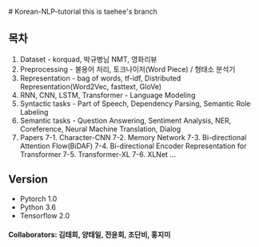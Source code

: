 ﻿﻿# Korean-NLP-tutorial
this is taehee's branch
## 목차

1. Dataset - korquad, 박규병님 NMT, 영화리뷰
2. Preprocessing - 불용어 처리, 토크나이저(Word Piece) / 형태소 분석기
3. Representation - bag of words, tf-idf, Distributed Representation(Word2Vec, fasttext, GloVe)
4. RNN, CNN, LSTM, Transformer - Language Modeling
5. Syntactic tasks - Part of Speech, Dependency Parsing, Semantic Role Labeling
6. Semantic tasks - Question Answering, Sentiment Analysis, NER, Coreference, Neural Machine Translation, Dialog
7. Papers
7-1. Character-CNN
7-2. Memory Network
7-3. Bi-directional Attention Flow(BiDAF)
7-4. Bi-directional Encoder Representation for Transformer
7-5. Transformer-XL
7-6. XLNet
...

## Version
- Pytorch 1.0
- Python 3.6
- Tensorflow 2.0

#### Collaborators: 김태희, 양태일, 전윤회, 조단비, 홍지미
